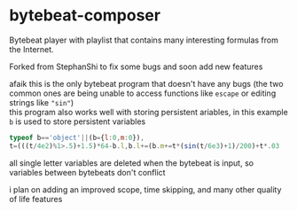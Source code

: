 # bytebeat-composer
Bytebeat player with playlist that contains many interesting formulas from the Internet.

Forked from StephanShi to fix some bugs and soon add new features

afaik this is the only bytebeat program that doesn't have any bugs (the two common ones are being unable to access functions like `escape` or editing strings like `"sin"`)  
this program also works well with storing persistent ariables, in this example `b` is used to store persistent variables
```js
typeof b=='object'||(b={l:0,m:0}),
t=(((t/4e2)%1>.5)+1.5)*64-b.l,b.l+=(b.m+=t*(sin(t/6e3)+1)/200)+t*.03
```
all single letter variables are deleted when the bytebeat is input, so variables between bytebeats don't conflict

i plan on adding an improved scope, time skipping, and many other quality of life features